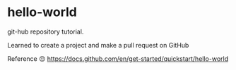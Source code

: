 # hello-world
git-hub repository tutorial.

Learned to create a project and make a pull request on GitHub

Reference 😌
https://docs.github.com/en/get-started/quickstart/hello-world

